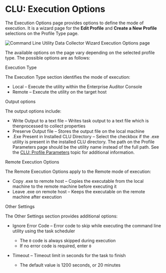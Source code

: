 # CLU: Execution Options

The Execution Options page provides options to define the mode of execution. It is a wizard page for
the **Edit Profile** and **Create a New Profile** selections on the Profile Type page.

![Command Line Utility Data Collector Wizard Execution Options page](/img/versioned_docs/accessanalyzer_11.6/accessanalyzer/admin/datacollector/commandlineutility/executionoptions.webp)

The available options on the page vary depending on the selected profile type. The possible options
are as follows:

Execution Type

The Execution Type section identifies the mode of execution:

- Local – Execute the utility within the Enterprise Auditor Console
- Remote – Execute the utility on the target host

Output options

The output options include:

- Write Output to a text file – Writes task output to a text file which is thenprocessed to collect
  properties
- Preserve Output file – Stores the output file on the local machine
- .Exe Present in Installed CLU Directory – Select the checkbox if the .exe utility is present in
  the installed CLU directory. The path on the Profile Parameters page should be the utility name
  instead of the full path. See the
  [CLU: Profile Parameters](/docs/accessanalyzer/11.6/admin/datacollector/commandlineutility/profileparameters.md) topic
  for additional information.

Remote Execution Options

The Remote Execution Options apply to the Remote mode of execution:

- Copy .exe to remote host – Copies the executable from the local machine to the remote machine
  before executing it
- Leave .exe on remote host – Keeps the executable on the remote machine after execution

Other Settings

The Other Settings section provides additional options:

- Ignore Error Code – Error code to skip while executing the command line utility using the task
  scheduler

    - The `0` code is always skipped during execution
    - If no error code is required, enter `0`

- Timeout – Timeout limit in seconds for the task to finish

    - The default value is 1200 seconds, or 20 minutes
